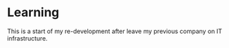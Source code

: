 # Learning

This is a start of my re-development after leave my previous company on IT infrastructure.

